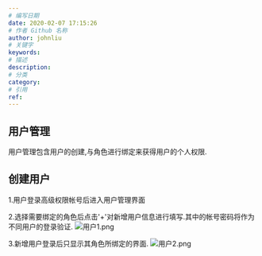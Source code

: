 ```yaml
---
# 编写日期
date: 2020-02-07 17:15:26
# 作者 Github 名称
author: johnliu
# 关键字
keywords:
# 描述
description:
# 分类
category: 
# 引用
ref:
---
```



## 用户管理
用户管理包含用户的创建,与角色进行绑定来获得用户的个人权限.

## 创建用户
1.用户登录高级权限帐号后进入用户管理界面

2.选择需要绑定的角色后点击'+'对新增用户信息进行填写.其中的帐号密码将作为不同用户的登录验证.
![用户1.png](http://dgiot-1253666439.cos.ap-shanghai-fsi.myqcloud.com/shuwa_tech/zh/product/dgiot/tenant/user/%E7%94%A8%E6%88%B71.png)

3.新增用户登录后只显示其角色所绑定的界面.
![用户2.png](http://dgiot-1253666439.cos.ap-shanghai-fsi.myqcloud.com/shuwa_tech/zh/product/dgiot/tenant/user/%E7%94%A8%E6%88%B72.png)